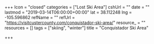 +++
Icon = "closed"
categories = ["Lost Ski Area"]
cshUrl = ""
date = ""
lastmod = "2019-03-14T06:00:00+00:00"
lat = 38.112248
lng = -105.596862
refName = ""
refUrl = "https://visitcustercounty.com/conquistador-ski-area/"
resource_ = ""
resources = []
tags = ["skiing", "winter"]
title = "Conquistador Ski Area"

+++
